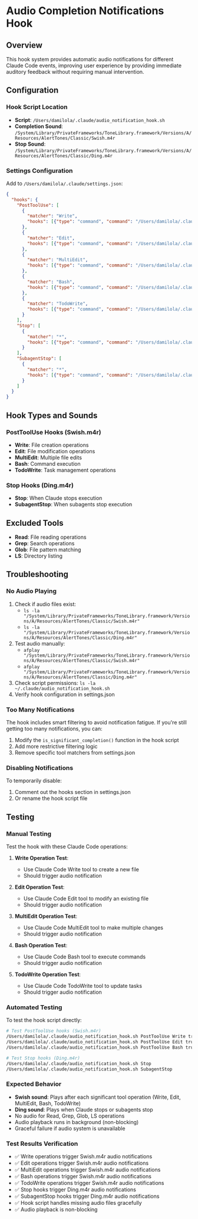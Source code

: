 # Audio Completion Notifications Hook

## Overview
This hook system provides automatic audio notifications for different Claude Code events, improving user experience by providing immediate auditory feedback without requiring manual intervention.

## Configuration

### Hook Script Location
- **Script**: `/Users/damilola/.claude/audio_notification_hook.sh`
- **Completion Sound**: `/System/Library/PrivateFrameworks/ToneLibrary.framework/Versions/A/Resources/AlertTones/Classic/Swish.m4r`
- **Stop Sound**: `/System/Library/PrivateFrameworks/ToneLibrary.framework/Versions/A/Resources/AlertTones/Classic/Ding.m4r`

### Settings Configuration
Add to `/Users/damilola/.claude/settings.json`:
```json
{
  "hooks": {
    "PostToolUse": [
      {
        "matcher": "Write",
        "hooks": [{"type": "command", "command": "/Users/damilola/.claude/audio_notification_hook.sh PostToolUse Write true"}]
      },
      {
        "matcher": "Edit",
        "hooks": [{"type": "command", "command": "/Users/damilola/.claude/audio_notification_hook.sh PostToolUse Edit true"}]
      },
      {
        "matcher": "MultiEdit",
        "hooks": [{"type": "command", "command": "/Users/damilola/.claude/audio_notification_hook.sh PostToolUse MultiEdit true"}]
      },
      {
        "matcher": "Bash",
        "hooks": [{"type": "command", "command": "/Users/damilola/.claude/audio_notification_hook.sh PostToolUse Bash true"}]
      },
      {
        "matcher": "TodoWrite",
        "hooks": [{"type": "command", "command": "/Users/damilola/.claude/audio_notification_hook.sh PostToolUse TodoWrite true"}]
      }
    ],
    "Stop": [
      {
        "matcher": "*",
        "hooks": [{"type": "command", "command": "/Users/damilola/.claude/audio_notification_hook.sh Stop"}]
      }
    ],
    "SubagentStop": [
      {
        "matcher": "*",
        "hooks": [{"type": "command", "command": "/Users/damilola/.claude/audio_notification_hook.sh SubagentStop"}]
      }
    ]
  }
}
```

## Hook Types and Sounds

### PostToolUse Hooks (Swish.m4r)
- **Write**: File creation operations
- **Edit**: File modification operations
- **MultiEdit**: Multiple file edits
- **Bash**: Command execution
- **TodoWrite**: Task management operations

### Stop Hooks (Ding.m4r)
- **Stop**: When Claude stops execution
- **SubagentStop**: When subagents stop execution

## Excluded Tools
- **Read**: File reading operations
- **Grep**: Search operations
- **Glob**: File pattern matching
- **LS**: Directory listing

## Troubleshooting

### No Audio Playing
1. Check if audio files exist: 
   - `ls -la "/System/Library/PrivateFrameworks/ToneLibrary.framework/Versions/A/Resources/AlertTones/Classic/Swish.m4r"`
   - `ls -la "/System/Library/PrivateFrameworks/ToneLibrary.framework/Versions/A/Resources/AlertTones/Classic/Ding.m4r"`
2. Test audio manually: 
   - `afplay "/System/Library/PrivateFrameworks/ToneLibrary.framework/Versions/A/Resources/AlertTones/Classic/Swish.m4r"`
   - `afplay "/System/Library/PrivateFrameworks/ToneLibrary.framework/Versions/A/Resources/AlertTones/Classic/Ding.m4r"`
3. Check script permissions: `ls -la ~/.claude/audio_notification_hook.sh`
4. Verify hook configuration in settings.json

### Too Many Notifications
The hook includes smart filtering to avoid notification fatigue. If you're still getting too many notifications, you can:
1. Modify the `is_significant_completion()` function in the hook script
2. Add more restrictive filtering logic
3. Remove specific tool matchers from settings.json

### Disabling Notifications
To temporarily disable:
1. Comment out the hooks section in settings.json
2. Or rename the hook script file

## Testing

### Manual Testing
Test the hook with these Claude Code operations:

1. **Write Operation Test**:
   - Use Claude Code Write tool to create a new file
   - Should trigger audio notification

2. **Edit Operation Test**:
   - Use Claude Code Edit tool to modify an existing file
   - Should trigger audio notification

3. **MultiEdit Operation Test**:
   - Use Claude Code MultiEdit tool to make multiple changes
   - Should trigger audio notification

4. **Bash Operation Test**:
   - Use Claude Code Bash tool to execute commands
   - Should trigger audio notification

5. **TodoWrite Operation Test**:
   - Use Claude Code TodoWrite tool to update tasks
   - Should trigger audio notification

### Automated Testing
To test the hook script directly:
```bash
# Test PostToolUse hooks (Swish.m4r)
/Users/damilola/.claude/audio_notification_hook.sh PostToolUse Write true
/Users/damilola/.claude/audio_notification_hook.sh PostToolUse Edit true
/Users/damilola/.claude/audio_notification_hook.sh PostToolUse Bash true

# Test Stop hooks (Ding.m4r)
/Users/damilola/.claude/audio_notification_hook.sh Stop
/Users/damilola/.claude/audio_notification_hook.sh SubagentStop
```

### Expected Behavior
- **Swish sound**: Plays after each significant tool operation (Write, Edit, MultiEdit, Bash, TodoWrite)
- **Ding sound**: Plays when Claude stops or subagents stop
- No audio for Read, Grep, Glob, LS operations
- Audio playback runs in background (non-blocking)
- Graceful failure if audio system is unavailable

### Test Results Verification
- ✅ Write operations trigger Swish.m4r audio notifications
- ✅ Edit operations trigger Swish.m4r audio notifications  
- ✅ MultiEdit operations trigger Swish.m4r audio notifications
- ✅ Bash operations trigger Swish.m4r audio notifications
- ✅ TodoWrite operations trigger Swish.m4r audio notifications
- ✅ Stop hooks trigger Ding.m4r audio notifications
- ✅ SubagentStop hooks trigger Ding.m4r audio notifications
- ✅ Hook script handles missing audio files gracefully
- ✅ Audio playback is non-blocking